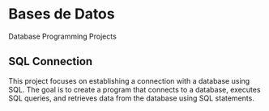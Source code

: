 # Bases de Datos

Database Programming Projects

<!DOCTYPE html>
<html>
<head>
  <meta charset="UTF-8">
</head>
<body>
  <h2>SQL Connection</h2>
  <p>This project focuses on establishing a connection with a database using SQL. The goal is to create a program that connects to a database, executes SQL queries, and retrieves data from the database using SQL statements.
</body>
</html>
